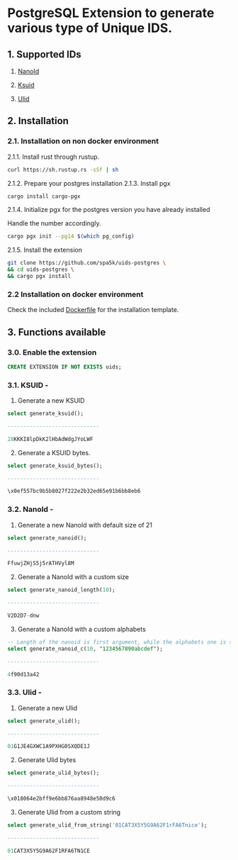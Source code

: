# PostgreSQL Extension to generate various type of Unique IDS.

## 1. Supported IDs

1. [NanoId](https://github.com/ai/nanoid)

2. [Ksuid](https://github.com/segmentio/ksuid)

3. [Ulid](https://github.com/ulid/spec)

## 2. Installation

### 2.1. Installation on non docker environment

2.1.1. Install rust through rustup.

```bash
curl https://sh.rustup.rs -sSf | sh
```

2.1.2. Prepare your postgres installation
2.1.3. Install pgx

```bash
cargo install cargo-pgx
```

2.1.4. Initialize pgx for the postgres version you have already installed

Handle the number accordingly.

```bash
cargo pgx init --pg14 $(which pg_config)
```

2.1.5. Install the extension

```bash
git clone https://github.com/spa5k/uids-postgres \
&& cd uids-postgres \
&& cargo pgx install
```

### 2.2 Installation on docker environment

Check the included [Dockerfile](./docker/Dockerfile) for the installation template.

## 3. Functions available

### 3.0. Enable the extension

```sql
CREATE EXTENSION IF NOT EXISTS uids;
```

### 3.1. KSUID -

1. Generate a new KSUID

```sql
select generate_ksuid();

-----------------------------

28KKKI8lpDkK2lHbAdWdgJYoLWF
```

2. Generate a KSUID bytes.

```sql
select generate_ksuid_bytes();

-----------------------------

\x0ef557bc9b5b8027f222e2b32ed65e91b6bb8eb6
```

### 3.2. NanoId -

1. Generate a new NanoId with default size of 21

```sql
select generate_nanoid();

-----------------------------

FfuwjZHjS5j5rATHVyl8M
```

2. Generate a NanoId with a custom size

```sql
select generate_nanoid_length(10);

-----------------------------

V2D2D7-dnw
```

3. Generate a NanoId with a custom alphabets

```sql
-- Length of the nanoid is first argument, while the alphabets one is second.
select generate_nanoid_c(10, "1234567890abcdef");

-----------------------------

4f90d13a42
```

### 3.3. Ulid -

1. Generate a new Ulid

```sql
select generate_ulid();

-----------------------------

01G1JE4GXWC1A9PXHG0SXQDE1J
```

2. Generate Ulid bytes

```sql
select generate_ulid_bytes();

-----------------------------

\x018064e2bff9e6bb876aa8948e50d9c6
```

3. Generate Ulid from a custom string

```sql
select generate_ulid_from_string('01CAT3X5Y5G9A62F1rFA6Tnice');

-----------------------------

01CAT3X5Y5G9A62F1RFA6TN1CE
```
